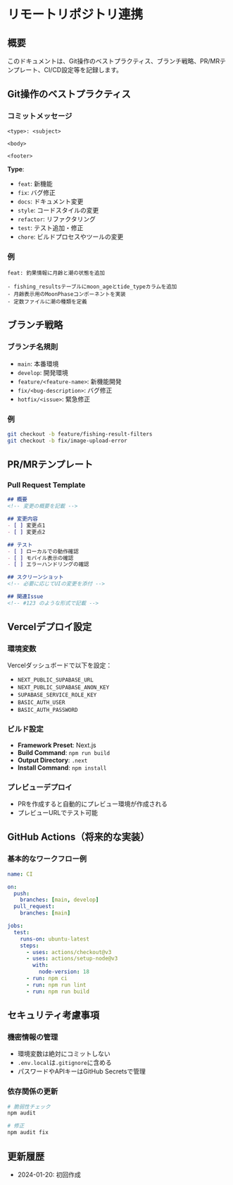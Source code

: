 # リモートリポジトリ連携

## 概要
このドキュメントは、Git操作のベストプラクティス、ブランチ戦略、PR/MRテンプレート、CI/CD設定等を記録します。

## Git操作のベストプラクティス

### コミットメッセージ
```
<type>: <subject>

<body>

<footer>
```

**Type**:
- `feat`: 新機能
- `fix`: バグ修正
- `docs`: ドキュメント変更
- `style`: コードスタイルの変更
- `refactor`: リファクタリング
- `test`: テスト追加・修正
- `chore`: ビルドプロセスやツールの変更

### 例
```
feat: 釣果情報に月齢と潮の状態を追加

- fishing_resultsテーブルにmoon_ageとtide_typeカラムを追加
- 月齢表示用のMoonPhaseコンポーネントを実装
- 定数ファイルに潮の種類を定義
```

## ブランチ戦略

### ブランチ名規則
- `main`: 本番環境
- `develop`: 開発環境
- `feature/<feature-name>`: 新機能開発
- `fix/<bug-description>`: バグ修正
- `hotfix/<issue>`: 緊急修正

### 例
```bash
git checkout -b feature/fishing-result-filters
git checkout -b fix/image-upload-error
```

## PR/MRテンプレート

### Pull Request Template
```markdown
## 概要
<!-- 変更の概要を記載 -->

## 変更内容
- [ ] 変更点1
- [ ] 変更点2

## テスト
- [ ] ローカルでの動作確認
- [ ] モバイル表示の確認
- [ ] エラーハンドリングの確認

## スクリーンショット
<!-- 必要に応じてUIの変更を添付 -->

## 関連Issue
<!-- #123 のような形式で記載 -->
```

## Vercelデプロイ設定

### 環境変数
Vercelダッシュボードで以下を設定：
- `NEXT_PUBLIC_SUPABASE_URL`
- `NEXT_PUBLIC_SUPABASE_ANON_KEY`
- `SUPABASE_SERVICE_ROLE_KEY`
- `BASIC_AUTH_USER`
- `BASIC_AUTH_PASSWORD`

### ビルド設定
- **Framework Preset**: Next.js
- **Build Command**: `npm run build`
- **Output Directory**: `.next`
- **Install Command**: `npm install`

### プレビューデプロイ
- PRを作成すると自動的にプレビュー環境が作成される
- プレビューURLでテスト可能

## GitHub Actions（将来的な実装）

### 基本的なワークフロー例
```yaml
name: CI

on:
  push:
    branches: [main, develop]
  pull_request:
    branches: [main]

jobs:
  test:
    runs-on: ubuntu-latest
    steps:
      - uses: actions/checkout@v3
      - uses: actions/setup-node@v3
        with:
          node-version: 18
      - run: npm ci
      - run: npm run lint
      - run: npm run build
```

## セキュリティ考慮事項

### 機密情報の管理
- 環境変数は絶対にコミットしない
- `.env.local`は`.gitignore`に含める
- パスワードやAPIキーはGitHub Secretsで管理

### 依存関係の更新
```bash
# 脆弱性チェック
npm audit

# 修正
npm audit fix
```

## 更新履歴
- 2024-01-20: 初回作成
